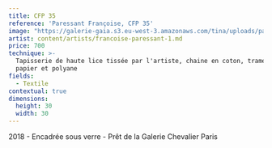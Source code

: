 ```yaml
---
title: CFP 35
reference: 'Paressant Françoise, CFP 35'
image: "https://galerie-gaia.s3.eu-west-3.amazonaws.com/tina/uploads/paressant-francoise/galerie-gaia-paressant-francoise-CFP 35 Composition tisseÌ\x81e polyane, papier 30 cm x 30 cm 2018.jpg"
artist: content/artists/francoise-paressant-1.md
price: 700
technique: >-
  Tapisserie de haute lice tissée par l'artiste, chaine en coton, trame en
  papier et polyane
fields:
  - Textile
contextual: true
dimensions:
  height: 30
  width: 30
---
```


2018 - Encadrée sous verre - Prêt de la Galerie Chevalier Paris
